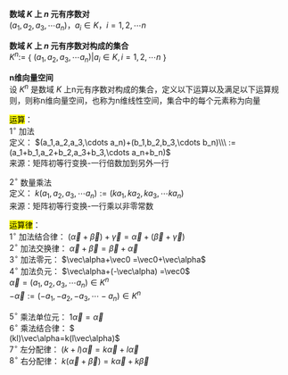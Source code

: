 **数域 $K$ 上 $n$ 元有序数对**    
 $(a_1,a_2,a_3,\cdots a_n)，a_i\in K，i=1,2,\cdots n$     
    
**数域 $K$ 上 $n$ 元有序数对构成的集合**    
 $K^n:=$ { $(a_1,a_2,a_3,\cdots a_n)|a_i\in K,i=1,2,\cdots n$ }    
    
**n维向量空间**    
设 $K^n$ 是数域 $K$ 上n元有序数对构成的集合，定义以下运算以及满足以下运算规则，则称n维向量空间，也称为n维线性空间，集合中的每个元素称为向量    
    
    
    
    
<mark>运算</mark>：    
 $1^\circ$ 加法    
定义： $(a_1,a_2,a_3,\cdots a_n)+(b_1,b_2,b_3,\cdots b_n)\\\     
:=(a_1+b_1,a_2+b_2,a_3+b_3,\cdots a_n+b_n)$     
来源：矩阵初等行变换-一行倍数加到另外一行    
    
 $2^\circ$ 数量乘法    
定义： $k(a_1,a_2,a_3,\cdots a_n)    
:=(ka_1,ka_2,ka_3,\cdots ka_n)$     
来源：矩阵初等行变换-一行乘以非零常数    
    
<mark>运算律</mark>：    
 $1^\circ$ 加法结合律： $(\vec\alpha+\vec\beta)+\vec\gamma=\vec\alpha+(\vec\beta+\vec\gamma)$     
 $2^\circ$ 加法交换律： $\vec\alpha+\vec\beta    
=\vec\beta+\vec\alpha$     
 $3^\circ$ 加法零元： $\vec\alpha+\vec0    
=\vec0+\vec\alpha$     
 $4^\circ$ 加法负元： $\vec\alpha+(-\vec\alpha)    
=\vec0$     
 $\vec\alpha=(a_1,a_2,a_3,\cdots a_n)\in K^n$     
 $-\vec\alpha:=(-a_1,-a_2,-a_3,\cdots -a_n)\in K^n$     
    
 $5^\circ$ 乘法单位元： $1\vec\alpha=\vec\alpha$     
 $6^\circ$ 乘法结合律： $    
(kl)\vec\alpha=k(l\vec\alpha)$     
 $7^\circ$ 左分配律： $(k+l)\vec\alpha    
=k\vec\alpha+l\vec\alpha$     
 $8^\circ$ 右分配律： $k(\vec\alpha+\vec\beta)    
=k\vec\alpha+k\vec\beta$     
    
